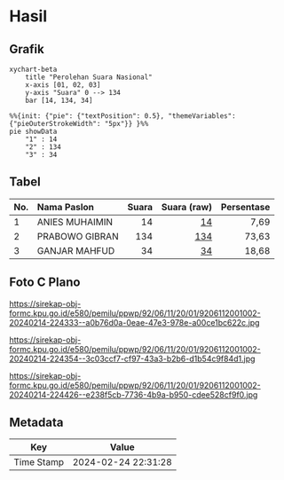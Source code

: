 # Hasil

## Grafik

```mermaid
xychart-beta
    title "Perolehan Suara Nasional"
    x-axis [01, 02, 03]
    y-axis "Suara" 0 --> 134
    bar [14, 134, 34]
```

```mermaid
%%{init: {"pie": {"textPosition": 0.5}, "themeVariables": {"pieOuterStrokeWidth": "5px"}} }%%
pie showData
    "1" : 14
    "2" : 134
    "3" : 34
```

## Tabel

| No. | Nama Paslon    | Suara | Suara (raw) | Persentase |
|:--- |:-------------- | -----:| -----------:| ----------:|
| 1   | ANIES MUHAIMIN | 14    | [14][p-1]   | 7,69       |
| 2   | PRABOWO GIBRAN | 134   | [134][p-2]  | 73,63      |
| 3   | GANJAR MAHFUD  | 34    | [34][p-3]   | 18,68      |


[p-1]: https://github.com/gigit-pemilu/pemilu-2024/blob/main/pilpres/hitung-suara/sub/92-papua-barat/sub/06-teluk-bintuni/sub/11-manimeri/sub/2001-bumi-saniari/sub/002-tps/sub/paslon-1.txt
[p-2]: https://github.com/gigit-pemilu/pemilu-2024/blob/main/pilpres/hitung-suara/sub/92-papua-barat/sub/06-teluk-bintuni/sub/11-manimeri/sub/2001-bumi-saniari/sub/002-tps/sub/paslon-2.txt
[p-3]: https://github.com/gigit-pemilu/pemilu-2024/blob/main/pilpres/hitung-suara/sub/92-papua-barat/sub/06-teluk-bintuni/sub/11-manimeri/sub/2001-bumi-saniari/sub/002-tps/sub/paslon-3.txt

## Foto C Plano

https://sirekap-obj-formc.kpu.go.id/e580/pemilu/ppwp/92/06/11/20/01/9206112001002-20240214-224333--a0b76d0a-0eae-47e3-978e-a00ce1bc622c.jpg

https://sirekap-obj-formc.kpu.go.id/e580/pemilu/ppwp/92/06/11/20/01/9206112001002-20240214-224354--3c03ccf7-cf97-43a3-b2b6-d1b54c9f84d1.jpg

https://sirekap-obj-formc.kpu.go.id/e580/pemilu/ppwp/92/06/11/20/01/9206112001002-20240214-224426--e238f5cb-7736-4b9a-b950-cdee528cf9f0.jpg


## Metadata

| Key        | Value               |
| ---------- | ------------------- |
| Time Stamp | 2024-02-24 22:31:28 |



